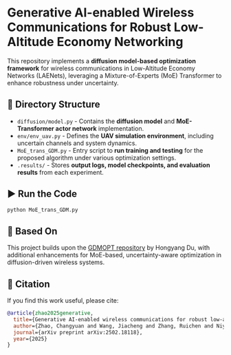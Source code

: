 # Generative AI-enabled Wireless Communications for Robust Low-Altitude Economy Networking

This repository implements a **diffusion model-based optimization framework** for wireless communications in Low-Altitude Economy Networks (LAENets), leveraging a Mixture-of-Experts (MoE) Transformer to enhance robustness under uncertainty.

## 📂 Directory Structure

- `diffusion/model.py` - Contains the **diffusion model** and **MoE-Transformer actor network** implementation.
- `env/env_uav.py` - Defines the **UAV simulation environment**, including uncertain channels and system dynamics.
- `MoE_trans_GDM.py` - Entry script to **run training and testing** for the proposed algorithm under various optimization settings.
- `.results/` - Stores **output logs, model checkpoints, and evaluation results** from each experiment.

## ▶️ Run the Code

```bash
python MoE_trans_GDM.py
```

## 🔧 Based On

This project builds upon the [GDMOPT repository](https://github.com/HongyangDu/GDMOPT) by Hongyang Du, with additional enhancements for MoE-based, uncertainty-aware optimization in diffusion-driven wireless systems.

## 📖 Citation

If you find this work useful, please cite:

```bibtex
@article{zhao2025generative,
  title={Generative AI-enabled wireless communications for robust low-altitude economy networking},
  author={Zhao, Changyuan and Wang, Jiacheng and Zhang, Ruichen and Niyato, Dusit and Sun, Geng and Du, Hongyang and Kim, Dong In and Jamalipour, Abbas},
  journal={arXiv preprint arXiv:2502.18118},
  year={2025}
}
```
